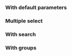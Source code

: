 ### With default parameters
<!-- example(select-overview) -->

### Multiple select
<!-- example(select-multiple-overview) -->

### With search
<!-- example(select-search-overview) -->

### With groups
<!-- example(select-groups) -->
